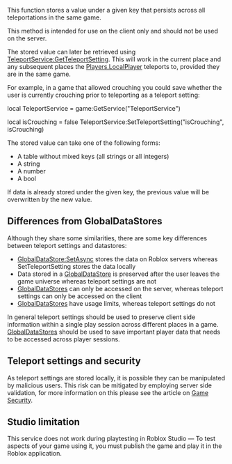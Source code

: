 This function stores a value under a given key that persists across all teleportations in the same game.

This method is intended for use on the client only and should not be used on the server.

The stored value can later be retrieved using [TeleportService:GetTeleportSetting](https://developer.roblox.com/en-us/api-reference/function/TeleportService/GetTeleportSetting). This will work in the current place and any subsequent places the [Players.LocalPlayer](https://developer.roblox.com/en-us/api-reference/property/Players/LocalPlayer) teleports to, provided they are in the same game.

For example, in a game that allowed crouching you could save whether the user is currently crouching prior to teleporting as a teleport setting:

local TeleportService = game:GetService("TeleportService")

local isCrouching = false
TeleportService:SetTeleportSetting("isCrouching", isCrouching)

The stored value can take one of the following forms:

*   A table without mixed keys (all strings or all integers)
*   A string
*   A number
*   A bool

If data is already stored under the given key, the previous value will be overwritten by the new value.

Differences from GlobalDataStores
---------------------------------

Although they share some similarities, there are some key differences between teleport settings and datastores:

*   [GlobalDataStore:SetAsync](https://developer.roblox.com/en-us/api-reference/function/GlobalDataStore/SetAsync) stores the data on Roblox servers whereas SetTeleportSetting stores the data locally
*   Data stored in a [GlobalDataStore](https://developer.roblox.com/en-us/api-reference/class/GlobalDataStore) is preserved after the user leaves the game universe whereas teleport settings are not
*   [GlobalDataStores](https://developer.roblox.com/en-us/api-reference/class/GlobalDataStore) can only be accessed on the server, whereas teleport settings can only be accessed on the client
*   [GlobalDataStores](https://developer.roblox.com/en-us/api-reference/class/GlobalDataStore) have usage limits, whereas teleport settings do not

In general teleport settings should be used to preserve client side information within a single play session across different places in a game. [GlobalDataStores](https://developer.roblox.com/en-us/api-reference/class/GlobalDataStore) should be used to save important player data that needs to be accessed across player sessions.

Teleport settings and security
------------------------------

As teleport settings are stored locally, it is possible they can be manipulated by malicious users. This risk can be mitigated by employing server side validation, for more information on this please see the article on [Game Security](https://developer.roblox.com/en-us/articles/game-security).

Studio limitation
-----------------

This service does not work during playtesting in Roblox Studio — To test aspects of your game using it, you must publish the game and play it in the Roblox application.